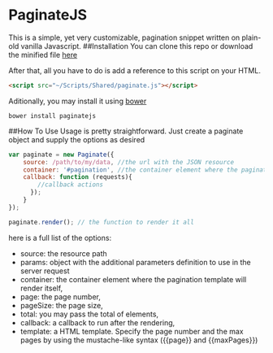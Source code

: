 # PaginateJS
This is a simple, yet very customizable, pagination snippet written on plain-old vanilla Javascript.
##Installation
You can clone this repo or download the minified file [here](https://raw.githubusercontent.com/Lindennerd/PaginateJS/master/SRC/paginate.min.js)

After that, all you have to do is add a reference to this script on your HTML.


```HTML
<script src="~/Scripts/Shared/paginate.js"></script>
```

Aditionally, you may install it using [bower](https://bower.io/)

```
bower install paginatejs
```
##How To Use
Usage is pretty straightforward. Just create a paginate object and supply the options as desired

```javascript
var paginate = new Paginate({
    source: /path/to/my/data, //the url with the JSON resource
    container: '#pagination', //the container element where the pagination template will render itself
    callback: function (requests){
        //callback actions
      });
    }
});

paginate.render(); // the function to render it all
```

here is a full list of the options:

* source: the resource path
* params: object with the additional parameters definition to use in the server request
* container: the container element where the pagination template will render itself,
* page: the page number,
* pageSize: the page size,
* total: you may pass the total of elements,
* callback: a callback to run after the rendering,
* template: a HTML template. Specify the page number and the max pages by using the mustache-like syntax ({{page}} and {{maxPages}})
